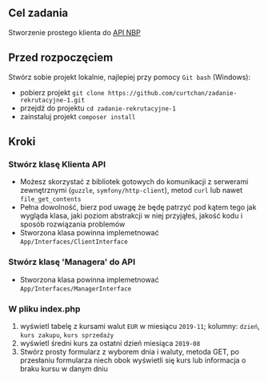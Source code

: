 ## Cel zadania
Stworzenie prostego klienta do [API NBP](http://api.nbp.pl/)

## Przed rozpoczęciem
Stwórz sobie projekt lokalnie, najlepiej przy pomocy `Git bash` (Windows):
* pobierz projekt `git clone https://github.com/curtchan/zadanie-rekrutacyjne-1.git`
* przejdź do projektu `cd zadanie-rekrutacyjne-1`
* zainstaluj projekt `composer install`

## Kroki
### Stwórz klasę Klienta API
* Możesz skorzystać z bibliotek gotowych do komunikacji z serwerami zewnętrznymi (`guzzle`, `symfony/http-client`), 
metod `curl` lub nawet `file_get_contents`
* Pełna dowolność, bierz pod uwagę że będę patrzyć pod kątem tego jak wygląda klasa, jaki poziom abstrakcji w niej przyjąłeś, jakość kodu i sposób rozwiązania problemów
* Stworzona klasa powinna implemetnować `App/Interfaces/ClientInterface`

### Stwórz klasę 'Managera' do API
* Stworzona klasa powinna implemetnować `App/Interfaces/ManagerInterface`

### W pliku index.php
1. wyświetl tabelę z kursami walut `EUR` w miesiącu `2019-11`; kolumny: `dzień`, `kurs zakupu`, `kurs sprzedaży`
2. wyświetl średni kurs za ostatni dzień miesiąca `2019-08`
3. Stwórz prosty formularz z wyborem dnia i waluty, metoda GET, po przesłaniu formularza niech obok wyświetli się kurs 
lub informacja o braku kursu w danym dniu

